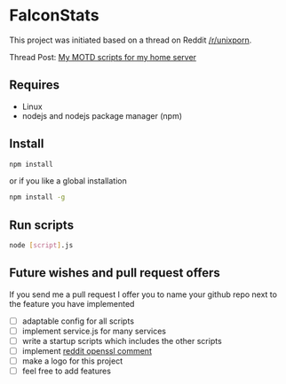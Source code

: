 # FalconStats

This project was initiated based on a thread on Reddit [/r/unixporn](https://www.reddit.com/r/unixporn).

Thread Post: [My MOTD scripts for my home server](https://www.reddit.com/r/unixporn/comments/8gwcti/motd_ubuntu_server_1804_lts_my_motd_scripts_for/)

## Requires

- Linux
- nodejs and nodejs package manager (npm)

## Install

```sh
npm install
```

or if you like a global installation

```sh
npm install -g
```

## Run scripts

```sh
node [script].js
```

## Future wishes and pull request offers

If you send me a pull request I offer you to name your github repo next to the feature you have implemented

- [ ] adaptable config for all scripts
- [ ] implement service.js for many services
- [ ] write a startup scripts which includes the other scripts
- [ ] implement [reddit openssl comment](https://www.reddit.com/r/unixporn/comments/8gwcti/motd_ubuntu_server_1804_lts_my_motd_scripts_for/dyfbi0k/)
- [ ] make a logo for this project
- [ ] feel free to add features
